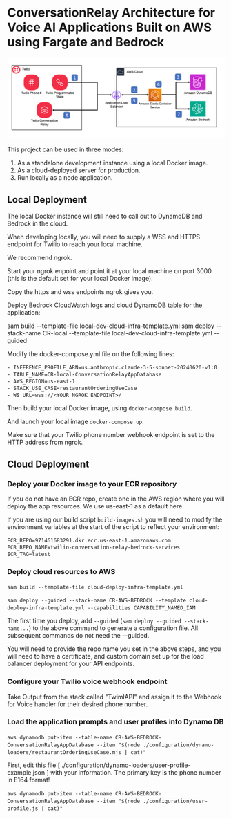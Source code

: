 # ConversationRelay Architecture for Voice AI Applications Built on AWS using Fargate and Bedrock

![](./diagrams/application-logical-flow.png)

This project can be used in three modes:

1. As a standalone development instance using a local Docker image.  
2. As a cloud-deployed server for production.
3. Run locally as a node application.

## Local Deployment

The local Docker instance will still need to call out to DynamoDB and Bedrock in the cloud.

When developing locally, you will need to supply a WSS and HTTPS endpoint for Twilio to reach your local machine.

We recommend ngrok.  

Start your ngrok enpoint and point it at your local machine on port 3000 (this is the default set for your local Docker image).

Copy the https and wss endpoints ngrok gives you.

Deploy Bedrock CloudWatch logs and cloud DynamoDB table for the application:

sam build --template-file local-dev-cloud-infra-template.yml
sam deploy --stack-name CR-local --template-file local-dev-cloud-infra-template.yml --guided

Modify the docker-compose.yml file on the following lines:

```
- INFERENCE_PROFILE_ARN=us.anthropic.claude-3-5-sonnet-20240620-v1:0
- TABLE_NAME=CR-local-ConversationRelayAppDatabase
- AWS_REGION=us-east-1
- STACK_USE_CASE=restaurantOrderingUseCase
- WS_URL=wss://<YOUR NGROK ENDPOINT>/
```

Then build your local Docker image, using `docker-compose build`.

And launch your local image `docker-compose up`.

Make sure that your Twilio phone number webhook endpoint is set to the HTTP address from ngrok.  

## Cloud Deployment

### Deploy your Docker image to your ECR repository

If you do not have an ECR repo, create one in the AWS region where you will deploy the app resources.  We use us-east-1 as a default here.

If you are using our build script `build-images.sh` you will need to modify the environment variables at the start of the script to reflect your environment:

```
ECR_REPO=971461683291.dkr.ecr.us-east-1.amazonaws.com
ECR_REPO_NAME=twilio-conversation-relay-bedrock-services
ECR_TAG=latest
```

### Deploy cloud resources to AWS

`sam build --template-file cloud-deploy-infra-template.yml`

`sam deploy --guided --stack-name CR-AWS-BEDROCK --template cloud-deploy-infra-template.yml --capabilities CAPABILITY_NAMED_IAM`

The first time you deploy, add `--guided` (`sam deploy --guided --stack-name...`) to the above command to generate a configuration file. All subsequent commands do not need the --guided.

You will need to provide the repo name you set in the above steps, and you will need to have a certificate, and custom domain set up for the load balancer deployment for your API endpoints.

### Configure your Twilio voice webhook endpoint

Take Output from the stack called "TwimlAPI" and assign it to the Webhook for Voice handler for their desired phone number.

### Load the application prompts and user profiles into Dynamo DB

`aws dynamodb put-item --table-name CR-AWS-BEDROCK-ConversationRelayAppDatabase --item "$(node ./configuration/dynamo-loaders/restaurantOrderingUseCase.mjs | cat)"`

First, edit this file [ ./configuration/dynamo-loaders/user-profile-example.json ] with your information. The primary key is the phone number in E164 format! 

`aws dynamodb put-item --table-name CR-AWS-BEDROCK-ConversationRelayAppDatabase --item "$(node ./configuration/user-profile.js | cat)"`